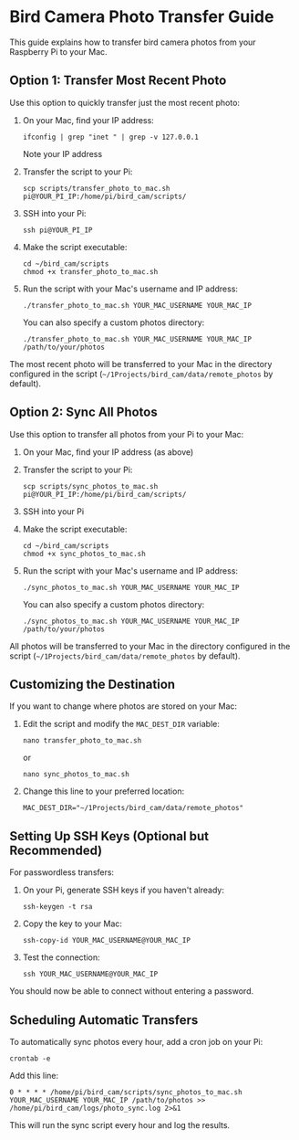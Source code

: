 # Bird Camera Photo Transfer Guide

This guide explains how to transfer bird camera photos from your Raspberry Pi to your Mac.

## Option 1: Transfer Most Recent Photo

Use this option to quickly transfer just the most recent photo:

1. On your Mac, find your IP address:
   ```
   ifconfig | grep "inet " | grep -v 127.0.0.1
   ```
   Note your IP address

2. Transfer the script to your Pi:
   ```
   scp scripts/transfer_photo_to_mac.sh pi@YOUR_PI_IP:/home/pi/bird_cam/scripts/
   ```

3. SSH into your Pi:
   ```
   ssh pi@YOUR_PI_IP
   ```

4. Make the script executable:
   ```
   cd ~/bird_cam/scripts
   chmod +x transfer_photo_to_mac.sh
   ```

5. Run the script with your Mac's username and IP address:
   ```
   ./transfer_photo_to_mac.sh YOUR_MAC_USERNAME YOUR_MAC_IP
   ```
   
   You can also specify a custom photos directory:
   ```
   ./transfer_photo_to_mac.sh YOUR_MAC_USERNAME YOUR_MAC_IP /path/to/your/photos
   ```

The most recent photo will be transferred to your Mac in the directory configured in the script (`~/1Projects/bird_cam/data/remote_photos` by default).

## Option 2: Sync All Photos

Use this option to transfer all photos from your Pi to your Mac:

1. On your Mac, find your IP address (as above)

2. Transfer the script to your Pi:
   ```
   scp scripts/sync_photos_to_mac.sh pi@YOUR_PI_IP:/home/pi/bird_cam/scripts/
   ```

3. SSH into your Pi

4. Make the script executable:
   ```
   cd ~/bird_cam/scripts
   chmod +x sync_photos_to_mac.sh
   ```

5. Run the script with your Mac's username and IP address:
   ```
   ./sync_photos_to_mac.sh YOUR_MAC_USERNAME YOUR_MAC_IP
   ```
   
   You can also specify a custom photos directory:
   ```
   ./sync_photos_to_mac.sh YOUR_MAC_USERNAME YOUR_MAC_IP /path/to/your/photos
   ```

All photos will be transferred to your Mac in the directory configured in the script (`~/1Projects/bird_cam/data/remote_photos` by default).

## Customizing the Destination

If you want to change where photos are stored on your Mac:

1. Edit the script and modify the `MAC_DEST_DIR` variable:
   ```
   nano transfer_photo_to_mac.sh
   ```
   or
   ```
   nano sync_photos_to_mac.sh
   ```

2. Change this line to your preferred location:
   ```
   MAC_DEST_DIR="~/1Projects/bird_cam/data/remote_photos"
   ```

## Setting Up SSH Keys (Optional but Recommended)

For passwordless transfers:

1. On your Pi, generate SSH keys if you haven't already:
   ```
   ssh-keygen -t rsa
   ```

2. Copy the key to your Mac:
   ```
   ssh-copy-id YOUR_MAC_USERNAME@YOUR_MAC_IP
   ```

3. Test the connection:
   ```
   ssh YOUR_MAC_USERNAME@YOUR_MAC_IP
   ```

You should now be able to connect without entering a password.

## Scheduling Automatic Transfers

To automatically sync photos every hour, add a cron job on your Pi:

```
crontab -e
```

Add this line:
```
0 * * * * /home/pi/bird_cam/scripts/sync_photos_to_mac.sh YOUR_MAC_USERNAME YOUR_MAC_IP /path/to/photos >> /home/pi/bird_cam/logs/photo_sync.log 2>&1
```

This will run the sync script every hour and log the results. 